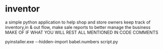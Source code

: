 # inventor
a simple python application to help shop and store owners keep track of inventory,in & out flow, make sale reports to better manage the business
MAKE OF IF WHAT YOU WILL
REST ALL MENTIONED IN CODE COMMENTS

pyinstaller.exe --hidden-import babel.numbers script.py
